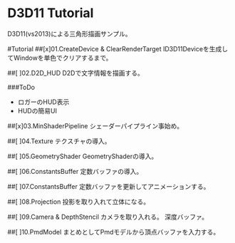 # D3D11 Tutorial

D3D11(vs2013)による三角形描画サンプル。

#Tutorial
##[x]01.CreateDevice & ClearRenderTarget
ID3D11Deviceを生成してWindowを単色でクリアするまで。

##[ ]02.D2D_HUD
D2Dで文字情報を描画する。

###ToDo
* ロガーのHUD表示
* HUDの簡易UI

##[x]03.MinShaderPipeline
シェーダーパイプライン事始め。

##[ ]04.Texture
テクスチャの導入。

##[ ]05.GeometryShader
GeometryShaderの導入。

##[ ]06.ConstantsBuffer
定数バッファの導入。

##[ ]07.ConstantsBuffer
定数バッファを更新してアニメーションする。

##[ ]08.Projection
投影を取り入れて立体になる。

##[ ]09.Camera & DepthStencil
カメラを取り入れる。
深度バッファ。

##[ ]10.PmdModel
まとめとしてPmdモデルから頂点バッファを入力する。

